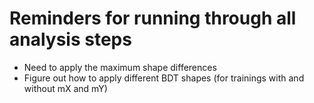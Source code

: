 # Reminders for running through all analysis steps



- Need to apply the maximum shape differences
- Figure out how to apply different BDT shapes (for trainings with and without mX and mY)
